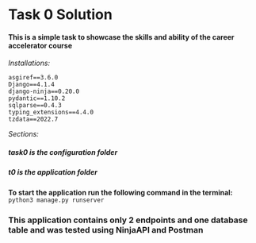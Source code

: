 # Task 0 Solution
#### This is a simple task to showcase the skills and ability of the career accelerator course
*Installations:*
```
asgiref==3.6.0
Django==4.1.4
django-ninja==0.20.0
pydantic==1.10.2
sqlparse==0.4.3
typing_extensions==4.4.0
tzdata==2022.7
```
*Sections:*
##### task0 is the configuration folder
##### t0 is the application folder

**To start the application run the following command in the terminal:**
``` python3 manage.py runserver ```

### This application contains only 2 endpoints and one database table and was tested using NinjaAPI and Postman
